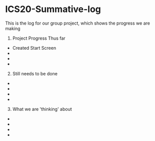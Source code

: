 # ICS20-Summative-log
This is the log for our group project, which shows the progress we are making


1. Project Progress Thus far
- Created Start Screen
- 
-
-
2. Still needs to be done 
-
-
-
-
3. What we are 'thinking' about 
-
-
-
-
